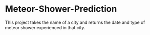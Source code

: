 # Meteor-Shower-Prediction
This project takes the name of a city and returns the date and type of meteor shower experienced in that city.
